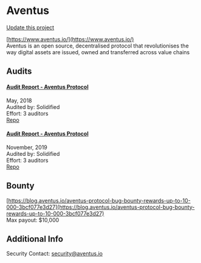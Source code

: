 
# Aventus

[Update this project](https://github.com/ConsenSys/blockchainSecurityDB/edit/master/projects/aventus.json)
  
[https://www.aventus.io/](https://www.aventus.io/)<br>
Aventus is an open source, decentralised protocol that revolutionises the way digital assets are issued, owned and transferred across value chains


## Audits



#### [Audit Report - Aventus Protocol](https://github.com/solidified-platform/audits/blob/master/Audit%20Report%20-%20Aventus%20Protocol%20%5B05.11.18%5D.pdf)

May, 2018<br>
Audited by: Solidified<br>Effort: 3 auditors<br>
[Repo](https://github.com/AventusProtocolFoundation/protocol-classic)<br>
      


#### [Audit Report - Aventus Protocol](https://github.com/solidified-platform/audits/blob/master/Audit%20Report%20-%20Aventus%20Protocol%20%5B15.11.2019%5D.pdf)

November, 2019<br>
Audited by: Solidified<br>Effort: 3 auditors<br>
[Repo](https://github.com/AventusProtocolFoundation/protocol/tree/audit_ready)<br>
      

  

## Bounty

[https://blog.aventus.io/aventus-protocol-bug-bounty-rewards-up-to-10-000-3bcf077e3d27](https://blog.aventus.io/aventus-protocol-bug-bounty-rewards-up-to-10-000-3bcf077e3d27)<br>
Max payout: $10,000


## Additional Info

Security Contact: security@aventus.io
